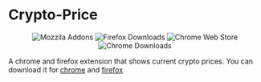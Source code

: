 # Crypto-Price
<div align="center">
<img alt="Mozzila Addons" scr="https://img.shields.io/amo/rating/crypto-price?color=orange&label=Firefox%20Rating">
<img alt="Firefox Downloads" scr="https://img.shields.io/amo/users/crypto-price?color=orange&label=Firefox%20Downloads">
<img alt="Chrome Web Store" scr="https://img.shields.io/chrome-web-store/rating/aijcmfbomlkfaclgjpphidgoijibeobj?color=yellow&label=Chrome%20Rating">
<img alt="Chrome Downloads" scr="https://img.shields.io/chrome-web-store/users/aijcmfbomlkfaclgjpphidgoijibeobj?color=yellow&label=Chrome%20Downloads">
</div>

A chrome and firefox extension that shows current crypto prices.
You can download it for <a href="https://chrome.google.com/webstore/detail/crypto-price-shower/aijcmfbomlkfaclgjpphidgoijibeobj?hl=en&authuser=0">chrome<a> and <a href="https://addons.mozilla.org/en-US/firefox/addon/crypto-price/">firefox<a>
